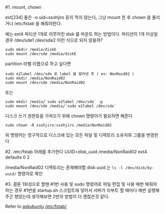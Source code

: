 

#1. mount, chown

ext[234] 들은 -o uid=ssohjiro 등이 먹지 않는다, 
그냥 mount 한 후 chown 을 돌리거나 /etc/fstab 을 해줘야한다.

예는 ext4 파티션 1개로 이루어진 disk 를 마운트 하는 방법이다.
파티션이 1개 이상일 경우 /dev/sde1 /dev/sde2 이런 식으로 되지 않을까?


```
sudo mkdir /media/diskE
sudo mount /dev/sde /media/diskE
```

partition 라벨 이름으로 하고 싶다면
```
sudo e2label /dev/sde 로 label 을 알아낸 후 ( ex: NonRaid02 )
sudo mkdir /media/NonRaid02
sudo mount /dev/sde /media/NonRaid02
```

또는
```
sudo mkdir /media/`sudo e2label /dev/sde` -p
sudo mount /dev/sde /media/`sudo e2label /dev/sde`
```

디스크 쓰기 권한등을 가져오기 위해 chown 명령어가 필요하면 해준다
```
sudo chown -R ssohjiro:ssohjiro /media/NonRaid02
```
위 명령어는 영구적으로 디스크에 있는 모든 파일 및 디렉토리 소유자와 그룹을 변경한다


#2. /etc/fstab
아래를 추가한다
UUID=disk_uuid  /media/NonRaid02       ext4    defaults        0       2

/media/NonRaid02 디렉토리는 존재해야함
disk uuid 는 `ls -l /dev/disk/by-uuid/` 명령어로 확인


#3. 결론
1회성으로 할땐 #1번 사용 및 sudo 명령어로 파일 편집 및 사용
매번 해줘야 하는 경우 #1번을 startup.sh 스크립트에 넣어서 서버가 리부트 할 때마다 매번 실행해주곤 했었는데
생각해보면 2번의 방법이 더 괜찮은것 같다.

Refer to
[askubuntu](http://askubuntu.com/questions/232790/automount-ext4-partition-with-user-permission-ownership-fstab)
[/etc/fstab/](https://en.wikipedia.org/wiki/Fstab)
